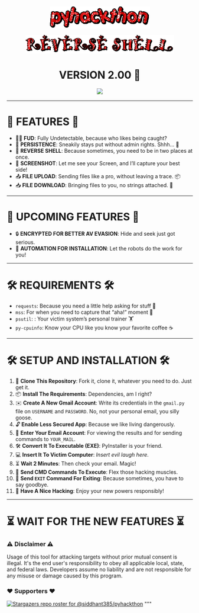 <p align="center">
  <img src="GIFS/text.gif"></img>
</p>
<p align="center">
  <img src="GIFS/REVERSESHELL.gif"></img>
</p>

<h1 align='center'> VERSION 2.00 🎉</h1>
<p align="center">
  <img src="https://blog.finxter.com/wp-content/uploads/2020/07/reverseshell-1024x576.jpg"></img>
</p>

-----
# 🌟 FEATURES 🌟
- 🕵️‍♂️ **FUD**: Fully Undetectable, because who likes being caught?
- 🔄 **PERSISTENCE**: Sneakily stays put without admin rights. Shhh... 🤫
- 🐚 **REVERSE SHELL**: Because sometimes, you need to be in two places at once.
- 📸 **SCREENSHOT**: Let me see your Screen, and I’ll capture your best side!
- 📤 **FILE UPLOAD**: Sending files like a pro, without leaving a trace. 📦
- 📥 **FILE DOWNLOAD**: Bringing files to you, no strings attached. 📂


-----
# 🔮 UPCOMING FEATURES 🔮
- 🔒 **ENCRYPTED FOR BETTER AV EVASION**: Hide and seek just got serious.
- 🤖 **AUTOMATION FOR INSTALLATION**: Let the robots do the work for you!

-----
# 🛠 REQUIREMENTS 🛠
- `requests`: Because you need a little help asking for stuff 🤔
- `mss`: For when you need to capture that “aha!” moment 📸
- `psutil`: : Your victim system’s personal trainer 🏋️
- `py-cpuinfo`:  Know your CPU like you know your favorite coffee ☕

-----

# 🛠️ SETUP AND INSTALLATION 🛠️

1. 🍴 **Clone This Repository**: Fork it, clone it, whatever you need to do. Just get it.
2. 📦 **Install The Requirements**: Dependencies, am I right?
3. ✉️ **Create A New Gmail Account**: Write its credentials in the `gmail.py` file on `USERNAME` and `PASSWORD`. No, not your personal email, you silly goose.
4. 🔓 **Enable Less Secured App**: Because we like living dangerously.
5. 📧 **Enter Your Email Account**: For viewing the results and for sending commands to `YOUR_MAIL`.
6. 🛠 **Convert It To Executable (EXE)**: PyInstaller is your friend.
7. 💻 **Insert It To Victim Computer**: *Insert evil laugh here*.
8. ⏳ **Wait 2 Minutes**: Then check your email. Magic!
9. 🔧 **Send CMD Commands To Execute**: Flex those hacking muscles.
10. 🏁 **Send `EXIT` Command For Exiting**: Because sometimes, you have to say goodbye.
11. 🥳 **Have A Nice Hacking**: Enjoy your new powers responsibly!

----------

# ⏳ WAIT FOR THE NEW FEATURES ⏳

### ⚠️ Disclaimer ⚠️
Usage of this tool for attacking targets without prior mutual consent is illegal. It's the end user's responsibility to obey all applicable local, state, and federal laws. Developers assume no liability and are not responsible for any misuse or damage caused by this program.

### ❤️ Supporters ❤️
[![Stargazers repo roster for @siddhant385/pyhackthon](https://reporoster.com/stars/siddhant385/pyhackthon)](https://github.com/siddhant385/pyhackthon/stargazers)
"""

